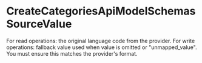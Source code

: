 # CreateCategoriesApiModelSchemasSourceValue

For read operations: the original language code from the provider. For write operations: fallback value used when value is omitted or "unmapped_value". You must ensure this matches the provider's format.

